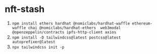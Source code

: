 # nft-stash
1. `npm install ethers hardhat @nomiclabs/hardhat-waffle ethereum-waffle chai @nomiclabs/hardhat-ethers  web3modal @openzeppelin/contracts ipfs-http-client axios` </br>
2. `npm install -D tailwindcss@latest postcss@latest autoprefixer@latest` </br>
3. `npx tailwindcss init -p`
